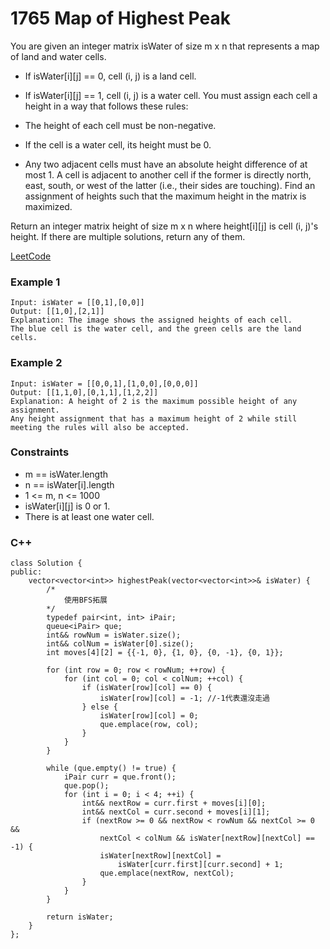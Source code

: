 # 1765 Map of Highest Peak

You are given an integer matrix isWater of size m x n that represents a map of land and water cells.

* If isWater[i][j] == 0, cell (i, j) is a land cell.
* If isWater[i][j] == 1, cell (i, j) is a water cell.
You must assign each cell a height in a way that follows these rules:

* The height of each cell must be non-negative.
* If the cell is a water cell, its height must be 0.
* Any two adjacent cells must have an absolute height difference of at most 1. A cell is adjacent to another cell if the former is directly north, east, south, or west of the latter (i.e., their sides are touching).
Find an assignment of heights such that the maximum height in the matrix is maximized.

Return an integer matrix height of size m x n where height[i][j] is cell (i, j)'s height. If there are multiple solutions, return any of them.

[LeetCode](https://leetcode.cn/problems/map-of-highest-peak/)

### Example 1

```
Input: isWater = [[0,1],[0,0]]
Output: [[1,0],[2,1]]
Explanation: The image shows the assigned heights of each cell.
The blue cell is the water cell, and the green cells are the land cells.
```

### Example 2

```
Input: isWater = [[0,0,1],[1,0,0],[0,0,0]]
Output: [[1,1,0],[0,1,1],[1,2,2]]
Explanation: A height of 2 is the maximum possible height of any assignment.
Any height assignment that has a maximum height of 2 while still meeting the rules will also be accepted.
```

 

### Constraints

* m == isWater.length
* n == isWater[i].length
* 1 <= m, n <= 1000
* isWater[i][j] is 0 or 1.
* There is at least one water cell.

### C++ 

```
class Solution {
public:
    vector<vector<int>> highestPeak(vector<vector<int>>& isWater) {
        /*
            使用BFS拓展
        */
        typedef pair<int, int> iPair;
        queue<iPair> que;
        int&& rowNum = isWater.size();
        int&& colNum = isWater[0].size();
        int moves[4][2] = {{-1, 0}, {1, 0}, {0, -1}, {0, 1}};

        for (int row = 0; row < rowNum; ++row) {
            for (int col = 0; col < colNum; ++col) {
                if (isWater[row][col] == 0) {
                    isWater[row][col] = -1; //-1代表還沒走過
                } else {
                    isWater[row][col] = 0;
                    que.emplace(row, col);
                }
            }
        }

        while (que.empty() != true) {
            iPair curr = que.front();
            que.pop();
            for (int i = 0; i < 4; ++i) {
                int&& nextRow = curr.first + moves[i][0];
                int&& nextCol = curr.second + moves[i][1];
                if (nextRow >= 0 && nextRow < rowNum && nextCol >= 0 &&
                    nextCol < colNum && isWater[nextRow][nextCol] == -1) {
                    isWater[nextRow][nextCol] =
                        isWater[curr.first][curr.second] + 1;
                    que.emplace(nextRow, nextCol);
                }
            }
        }

        return isWater;
    }
};
```